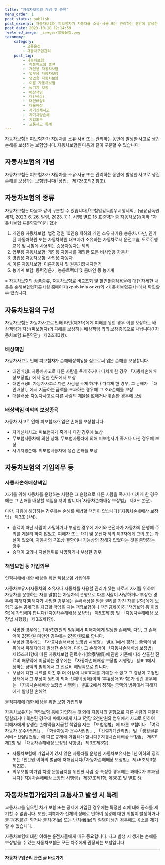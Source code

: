 ```yaml
---
title: "자동차보험의 개념 및 종류"
menu_order: 1
post_status: publish
post_excerpt: 자동차보험은 피보험자가 자동차를 소유·사용 또는 관리하는 동안에 발생한 사고로 생긴 손해를 보상하는 보험입니다. 자동차보험은 다음과 같이 구분할 수 있습니다:
post_date: 2023-10-18 02:14:59
featured_image: _images/교통운전.png
taxonomy:
    category:
        - 교통운전
        - 자동차구입관리
    post_tag:
        - 자동차보험
        -  자동차보험 종류
        -  개인용 자동차보험
        -  업무용 자동차보험
        -  영업용 자동차보험
        -  이륜 자동차보험
        -  농기계 보험
        -  배상책임
        -  대인배상Ⅰ
        -  대인배상Ⅱ
        -  대물배상
        -  자기신체사고
        -  자기차량손해
        -  가입의무
        -  교통사고 특례
---
```



자동차보험은 피보험자가 자동차를 소유·사용 또는 관리하는 동안에 발생한 사고로 생긴 손해를 보상하는 보험입니다. 자동차보험은 다음과 같이 구분할 수 있습니다:

## 자동차보험의 개념

자동차보험은 피보험자가 자동차를 소유·사용 또는 관리하는 동안에 발생한 사고로 생긴 손해를 보상하는 보험입니다(「상법」 제726조의2 참조).

## 자동차보험의 종류

자동차보험은 다음과 같이 구분할 수 있습니다[「보험업감독업무시행세칙」(금융감독원세칙, 2023. 6. 26. 발령, 2023. 7. 1. 시행) 별표 15 표준약관 중 자동차보험(이하 "자동차보험 표준약관"이라 함)]:

1. 개인용 자동차보험: 법정 정원 10인승 이하의 개인 소유 자가용 승용차. 다만, 인가된 자동차학원 또는 자동차학원 대표자가 소유하는 자동차로서 운전교습, 도로주행교육 및 시험에 사용되는 승용자동차는 제외
2. 업무용 자동차보험: 개인용 자동차를 제외한 모든 비사업용 자동차
3. 영업용 자동차보험: 사업용 자동차
4. 이륜 자동차보험: 이륜자동차 및 원동기장치자전거
5. 농기계 보험: 동력경운기, 농용트랙터 및 콤바인 등 농기계

※ 자동차보험의 상품종류, 자동차보험료 비교조회 및 할인할증적용율에 대한 자세한 내용은 손해보험협회공시실 홈페이지(kpub.knia.or.kr)의 <자동차보험공시>에서 확인할 수 있습니다.

## 자동차보험의 구성

자동차보험은 자동차사고로 인해 타인(제3자)에게 피해를 입힌 경우 이를 보상하는 배상책임과 자신(피보험자)의 피해를 보상하는 배상책임 외의 보장종목으로 나뉩니다(「자동차보험 표준약관」 제2조제3항).

### 배상책임

자동차사고로 인해 피보험자가 손해배상책임을 짐으로써 입은 손해를 보상합니다.

- 대인배상Ⅰ: 자동차사고로 다른 사람을 죽게 하거나 다치게 한 경우 「자동차손해배상보장법」에서 정한 한도에서 보상
- 대인배상Ⅱ: 자동차사고로 다른 사람을 죽게 하거나 다치게 한 경우, 그 손해가 「대인배상Ⅰ」에서 지급하는 금액을 초과하는 경우에 그 초과손해를 보상
- 대물배상: 자동차사고로 다른 사람의 재물을 없애거나 훼손한 경우에 보상

### 배상책임 이외의 보장종목

자동차 사고로 인해 피보험자가 입은 손해를 보상합니다.

- 자기신체사고: 피보험자가 죽거나 다친 경우에 보상
- 무보험자동차에 의한 상해: 무보험자동차에 의해 피보험자가 죽거나 다친 경우에 보상
- 자기차량손해: 피보험자동차에 생긴 손해를 보상

## 자동차보험의 가입의무 등

### 자동차손해배상책임

자기를 위해 자동차를 운행하는 사람은 그 운행으로 다른 사람을 죽거나 다치게 한 경우에는 그 손해를 배상할 책임을 져야 합니다(「자동차손해배상 보장법」 제3조 본문).

다만, 다음에 해당하는 경우에는 손해를 배상할 책임이 없습니다(「자동차손해배상 보장법」 제3조 단서).

- 승객이 아닌 사람이 사망하거나 부상한 경우에 자기와 운전자가 자동차의 운행에 주의를 게을리 하지 않았고, 피해자 또는 자기 및 운전자 외의 제3자에게 고의 또는 과실이 있으며, 자동차의 구조상 결함이나 기능상의 장해가 없었다는 것을 증명하는 경우
- 승객이 고의나 자살행위로 사망하거나 부상한 경우

### 책임보험 등 가입의무

인적피해에 대한 배상을 위한 책임보험 가입의무

자동차보유자(자동차의 소유자나 자동차를 사용할 권리가 있는 자로서 자기를 위하여 자동차를 운행하는 자를 말함)는 자동차의 운행으로 다른 사람이 사망하거나 부상한 경우에 피해자(피해자가 사망한 경우에는 손해배상을 받을 권리를 가진 자를 말함)에게 보험금 또는 공제금을 지급할 책임을 지는 책임보험이나 책임공제(이하 '책임보험 등'이라 함)에 가입해야 합니다(「자동차손해배상 보장법」 제5조제1항 및 「자동차손해배상 보장법 시행령」 제3조제1항).

- 사망한 경우에는 1억5천만원의 범위에서 피해자에게 발생한 손해액. 다만, 그 손해액이 2천만원 미만인 경우에는 2천만원으로 합니다.
- 부상한 경우에는 「자동차손해배상 보장법 시행령」 별표 1에서 정하는 금액의 범위에서 피해자에게 발생한 손해액. 다만, 그 손해액이 「자동차손해배상 보장법」 제15조제1항에 따른 자동차보험 진료수가(診療酬價)에 관한 기준에 따라 산출한 진료비 해당액에 미달하는 경우에는 「자동차손해배상 보장법 시행령」 별표 1에서 정하는 금액의 범위에서 그 진료비 해당액으로 합니다.
- 부상에 대한 치료를 마친 후 더 이상의 치료효과를 기대할 수 없고 그 증상이 고정된 상태에서 그 부상이 원인이 되어 신체의 장애(이하 '후유장애'라 함)가 생긴 경우에는 「자동차손해배상 보장법 시행령」 별표 2에서 정하는 금액의 범위에서 피해자에게 발생한 손해액

물적피해에 대한 배상을 위한 보험 가입의무

자동차보유자는 책임보험 등에 가입하는 것 외에 자동차의 운행으로 다른 사람의 재물이 멸실되거나 훼손된 경우에 피해자에게 사고 1건당 2천만원의 범위에서 사고로 인하여 피해자에게 발생한 손해액을 지급할 책임을 지는 「보험업법」에 따른 보험이나 「여객자동차 운수사업법」, 「화물자동차 운수사업법」, 「건설기계관리법」및 「생활물류서비스산업발전법」에 따른 공제에 가입해야 합니다(「자동차손해배상 보장법」 제5조제2항 및 「자동차손해배상 보장법 시행령」 제3조제3항).

- 자동차보험에 가입되어 있지 않은 자동차를 운행한 자동차보유자는 1년 이하의 징역 또는 1천만원 이하의 벌금에 처해집니다(「자동차손해배상 보장법」 제46조제3항제2호).
- 의무보험 미가입 차량 운행금지를 위반한 사람 중 특정한 경우에는 과태료가 부과됩니다(「자동차손해배상 보장법 시행령」 제37조제1항, 제38조 및 별표 6).

## 자동차보험가입자의 교통사고 발생 시 특례

교통사고를 일으킨 차가 보험 또는 공제에 가입된 경우에는 특정한 죄에 대해 공소를 제기할 수 없습니다. 또한, 피해자가 신체의 상해로 인하여 생명에 대한 위험이 발생하거나 불구(不具)가 되거나 불치(不治) 또는 난치(難治)의 질병이 생긴 경우에도 공소를 제기할 수 없습니다.

자동차보험에 대한 이해는 운전자들에게 매우 중요합니다. 사고 발생 시 생기는 손해를 보상받을 수 있는 자동차보험은 모든 차주에게 권장되는 보험입니다.

<!-- wp:separator -->
<hr class="wp-block-separator has-alpha-channel-opacity"/>
<!-- /wp:separator -->

<!-- wp:group {"backgroundColor":"base","layout":{"type":"constrained"}} -->
<div class="wp-block-group has-base-background-color has-background"><!-- wp:paragraph {"align":"center","fontSize":"medium"} -->
<p class="has-text-align-center has-large-font-size"><strong>자동차구입관리 관련 글 바로가기</strong></p>
<!-- /wp:paragraph -->


<!-- wp:latest-posts
{"categories":[{"id":3655,"count":19,"description":"","link":"https://uknowlaw.com/category/%ec%9e%90%eb%8f%99%ec%b0%a8%ea%b5%ac%ec%9e%85%ea%b4%80%eb%a6%ac/","name":"자동차구입관리","slug":"자동차구입관리","taxonomy":"category","parent":0,"meta":[],"_links":{"self":[{"href":"https://uknowlaw.com/wp-json/wp/v2/categories/3655"}],"collection":[{"href":"https://uknowlaw.com/wp-json/wp/v2/categories"}],"about":[{"href":"https://uknowlaw.com/wp-json/wp/v2/taxonomies/category"}],"wp:post_type":[{"href":"https://uknowlaw.com/wp-json/wp/v2/posts?categories=3655"}],"curies":[{"name":"wp","href":"https://api.w.org/{rel}","templated":true}]}}],"postsToShow":100,"excerptLength":28,"postLayout":"grid","columns":2,"featuredImageAlign":"left","featuredImageSizeSlug":"large","fontSize":"small"} /--></div>
<!-- /wp:group -->